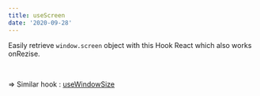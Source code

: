 ```yaml
---
title: useScreen
date: '2020-09-28'
---
```


Easily retrieve `window.screen` object with this Hook React which also works onRezise.

<br />

=> Similar hook : [useWindowSize](/use-window-size)
